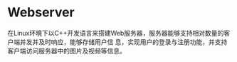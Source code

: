 # Webserver
在Linux环境下以C++开发语言来搭建Web服务器，服务器能够支持相对数量的客户端并发并及时响应，能够存储用户信 息，实现用户的登录与注册功能，并支持客户端访问服务器中的图片及视频等信息。
